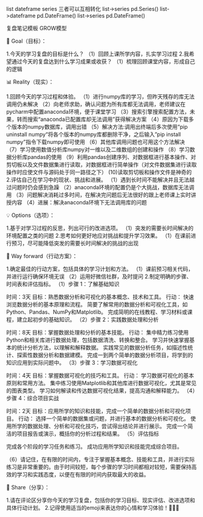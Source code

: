list dateframe series 三者可以互相转化
list->series   pd.Series() 
list->dateframe   pd.DateFrame()
list->series    pd.DateFrame()

复盘笔记模板
GROW模型

🎯 Goal（目标）：

1.今天的学习复盘的目标是什么？
（1）回顾上课所学内容，扎实学习过程
2.我希望通过今天的复盘达到什么学习成果或收获？
（1）梳理回顾课堂内容，形成自己的逻辑   

📊 Reality（现实）：

1.回顾今天的学习过程和体验。
（1）进行numpy库的学习，但昨天残存的库无法调用仍未解决
（2）向老师求助，确认问题为所有库都无法调用，老师建议在pycharm中配置anaconda环境，便于课堂学习
（3）搜索引擎搜索配置方法，未果，转而搜索“anaconda已配置库却无法调用”获得解决方案
（4）原因为下载多个版本的numpy数据库，调用出错
（5）解决方法:调用出终端后多次使用“pip uninstall numpy“将各个版本的numpy库都删除干净，之后输入”pip install numpy”指令下载numpy即可使用
（6）其他库调用问题也可用这个方法解决
（7）学习使用数值分析库numpy对一维以及二维数组的创建和操作
（8）学习数据分析库pandas的使用
（9）利用pandas创建序列、对数据框进行基本操作、对剪切板以及文件数据集进行读取，对数据框进行简单操作（对文件数据集进行读取操作时应使文件与源码处于同一路径之下）
(10)读取剪切板和操作文件是神奇的
2.评估自己在学习中的现状、挑战和进展。
（1）遇到长时间不能解决并且无法越过问题时仍会感到急躁
（2）anaconda环境的配置仍是个大挑战，数据库无法调用
（3）问题解决消耗过多时间，在解决完问题后无法很好的跟上老师课上实时讲授内容
（4）进展：解决anaconda环境下无法调用库的问题

💡 Options（选项）：

1.基于对学习过程的反思，列出可行的改进选项。
（1）突发的需要长时间解决的环境配置之类的问题
2.思考如何更好地应对挑战和提升学习效果。
（1）在课前进行预习，尽可能降低突发的需要长时间解决的挑战的出现

📝 Way forward（行动方案）：

1.确定最佳的行动方案，包括具体的学习计划和方法。
（1）课前预习相关代码，并进行运行确保环境无误
（2）运用好微信社群，及时提问
2.制定明确的步骤、时间表和评估指标。
（1）步骤 1：了解基础知识

时间：3天
目标：熟悉数据分析和可视化的基本概念、技术和工具。
行动：
快速浏览数据分析的基本原理和流程。
简要了解常用的数据分析和可视化工具，如Python、Pandas、NumPy和Matplotlib。
完成简明的在线教程、学习材料或课程，建立起初步的基础知识。
（2）步骤 2：实践数据处理和分析

时间：8天
目标：掌握数据处理和分析的基本技能。
行动：
集中精力练习使用Python和相关库进行数据处理，包括数据清洗、转换和整合。
学习并快速掌握基本的统计分析方法，以理解和解释数据。
实践常见的数据分析任务，如描述性统计、探索性数据分析和数据建模。
完成一到两个简单的数据分析项目，将学到的知识应用到实际问题中。
（3）步骤 3：学习数据可视化

时间：4天
目标：掌握数据可视化的技巧和工具。
行动：
学习数据可视化的基本原则和常用方法。
集中练习使用Matplotlib和其他库进行数据可视化，尤其是常见的图表类型。
学习如何解读和传达数据可视化结果，提高沟通和解释能力。
（4）步骤 4：综合项目实战

时间：2天
目标：应用所学的知识和技能，完成一个简单的数据分析和可视化项目。
行动：
选择一个简单的数据集或问题，并进行基本的数据分析和可视化。
使用所学的数据处理、分析和可视化技巧，尝试得出结论并进行展示。
完成一个简洁的项目报告或演示，概括你的分析过程和结果。
（5）评估指标

完成各个阶段的学习任务和练习。
成功应用所学知识和技能完成综合项目。

（6）请记住，在有限的时间内，专注于掌握基本概念、技能和工具，并进行实际练习是非常重要的。由于时间较短，每个步骤的学习时间都相对较短，需要保持高效的学习和实践态度，以便在有限的时间内获取最大的收益。

💬 Share（分享）：

1.请在评论区分享你今天的学习复盘，包括你的学习目标、现实评估、改进选项和具体行动计划。
2.记得使用适当的emoji来表达你的心情和学习体验！💪🎉💡